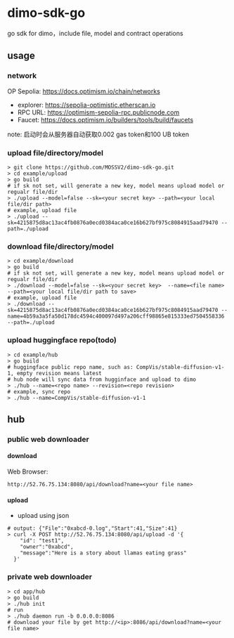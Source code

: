 # dimo-sdk-go
go sdk for dimo，include file, model and contract operations

## usage 

### network

OP Sepolia: https://docs.optimism.io/chain/networks

+ explorer: https://sepolia-optimistic.etherscan.io
+ RPC URL: https://optimism-sepolia-rpc.publicnode.com
+ Faucet: https://docs.optimism.io/builders/tools/build/faucets 

note: 启动时会从服务器自动获取0.002 gas token和100 UB token

### upload file/directory/model

```shell
> git clone https://github.com/MOSSV2/dimo-sdk-go.git
> cd example/upload
> go build
# if sk not set, will generate a new key, model means upload model or regualr file/dir
> ./upload --model=false --sk=<your secret key> --path=<your local file/dir path>
# example, upload file
> ./upload --sk=4215875d8ac13ac4fb0876a0ecd0384aca0ce16b627bf975c8084915aad79470 --path=./upload
```

### download file/directory/model

```shell
> cd example/download
> go build
# if sk not set, will generate a new key, model means upload model or regualr file/dir
> ./download --model=false --sk=<your secret key>  --name=<file name> --path=<your local file/dir path to save>
# example, upload file
> ./download --sk=4215875d8ac13ac4fb0876a0ecd0384aca0ce16b627bf975c8084915aad79470 --name=4b59a3a5fa50d178dc4594c400097d497a206cff98865e815333ed7504558336 --path=./upload
```

### upload huggingface repo(todo)

```shell
> cd example/hub
> go build
# huggingface public repo name, such as: CompVis/stable-diffusion-v1-1, empty revision means latest
# hub node will sync data from hugginface and upload to dimo
> ./hub --name=<repo name> --revision=<repo revision>
# example, sync repo
> ./hub --name=CompVis/stable-diffusion-v1-1
```

## hub 

### public web downloader

#### download
Web Browser: 

```
http://52.76.75.134:8080/api/download?name=<your file name>
```

#### upload

+ upload using json 

```shell
# output: {"File":"0xabcd-0.log","Start":41,"Size":41}
> curl -X POST http://52.76.75.134:8080/api/upload -d '{
    "id": "test1", 
    "owner":"0xabcd",
    "message":"Here is a story about llamas eating grass"
  }'
```


### private web downloader

```shell
> cd app/hub
> go build
> ./hub init
# run
> ./hub daemon run -b 0.0.0.0:8086
# download your file by get http://<ip>:8086/api/download?name=<your file name> 
```
